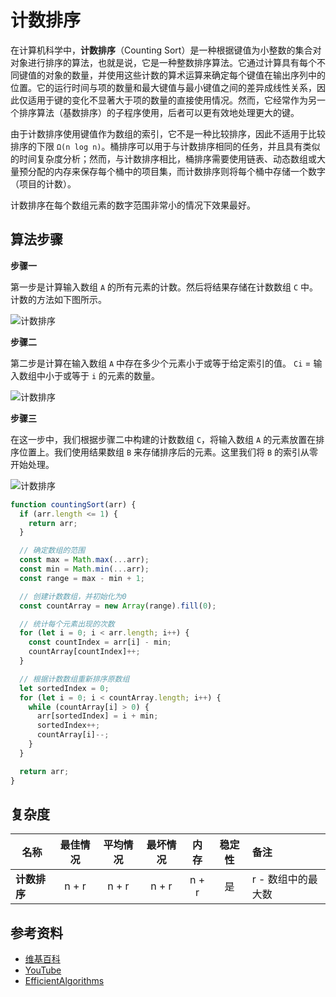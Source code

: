 # 计数排序

在计算机科学中，**计数排序**（Counting Sort）是一种根据键值为小整数的集合对对象进行排序的算法，也就是说，它是一种整数排序算法。它通过计算具有每个不同键值的对象的数量，并使用这些计数的算术运算来确定每个键值在输出序列中的位置。它的运行时间与项的数量和最大键值与最小键值之间的差异成线性关系，因此仅适用于键的变化不显著大于项的数量的直接使用情况。然而，它经常作为另一个排序算法（基数排序）的子程序使用，后者可以更有效地处理更大的键。

由于计数排序使用键值作为数组的索引，它不是一种比较排序，因此不适用于比较排序的下限 `Ω(n log n)`。桶排序可以用于与计数排序相同的任务，并且具有类似的时间复杂度分析；然而，与计数排序相比，桶排序需要使用链表、动态数组或大量预分配的内存来保存每个桶中的项目集，而计数排序则将每个桶中存储一个数字（项目的计数）。

计数排序在每个数组元素的数字范围非常小的情况下效果最好。

## 算法步骤

**步骤一**

第一步是计算输入数组 `A` 的所有元素的计数。然后将结果存储在计数数组 `C` 中。
计数的方法如下图所示。

![计数排序](https://3.bp.blogspot.com/-jJchly1BkTc/WLGqCFDdvCI/AAAAAAAAAHA/luljAlz2ptMndIZNH0KLTTuQMNsfzDeFQCLcB/s1600/CSortUpdatedStepI.gif)

**步骤二**

第二步是计算在输入数组 `A` 中存在多少个元素小于或等于给定索引的值。
`Ci` = 输入数组中小于或等于 `i` 的元素的数量。

![计数排序](https://1.bp.blogspot.com/-1vFu-VIRa9Y/WLHGuZkdF3I/AAAAAAAAAHs/8jKu2dbQee4ap9xlVcNsILrclqw0UxAVACLcB/s1600/Step-II.png)

**步骤三**

在这一步中，我们根据步骤二中构建的计数数组 `C`，将输入数组 `A` 的元素放置在排序位置上。我们使用结果数组 `B` 来存储排序后的元素。这里我们将 `B` 的索引从零开始处理。

![计数排序](https://1.bp.blogspot.com/-xPqylngqASY/WLGq3p9n9vI/AAAAAAAAAHM/JHdtXAkJY8wYzDMBXxqarjmhpPhM0u8MACLcB/s1600/ResultArrayCS.gif)


```js
function countingSort(arr) {
  if (arr.length <= 1) {
    return arr;
  }

  // 确定数组的范围
  const max = Math.max(...arr);
  const min = Math.min(...arr);
  const range = max - min + 1;

  // 创建计数数组，并初始化为0
  const countArray = new Array(range).fill(0);

  // 统计每个元素出现的次数
  for (let i = 0; i < arr.length; i++) {
    const countIndex = arr[i] - min;
    countArray[countIndex]++;
  }

  // 根据计数数组重新排序原数组
  let sortedIndex = 0;
  for (let i = 0; i < countArray.length; i++) {
    while (countArray[i] > 0) {
      arr[sortedIndex] = i + min;
      sortedIndex++;
      countArray[i]--;
    }
  }

  return arr;
}
````

## 复杂度

| 名称                  | 最佳情况          | 平均情况             | 最坏情况               | 内存    | 稳定性    | 备注      |
| --------------------- | :-------------: | :-----------------: | :-----------------: | :-----: | :-------: | :-------- |
| **计数排序**         | n + r           | n + r               | n + r               | n + r   | 是       | r - 数组中的最大数 |

## 参考资料

- [维基百科](https://en.wikipedia.org/wiki/Counting_sort)
- [YouTube](https://www.youtube.com/watch?v=OKd534EWcdk&index=61&t=0s&list=PLLXdhg_r2hKA7DPDsunoDZ-Z769jWn4R8)
- [EfficientAlgorithms](https://efficientalgorithms.blogspot.com/2016/09/lenear-sorting-counting-sort.html)